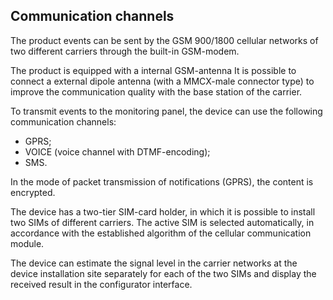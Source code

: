 ## Communication channels

The product events can be sent by the GSM 900/1800 cellular networks of two different carriers through the built-in GSM-modem.

The product is equipped with a internal GSM-antenna It is possible to connect a external dipole antenna (with a MMCX-male connector type) to improve the communication quality with the base station of the carrier. 

To transmit events to the monitoring panel, the device can use the following communication channels:

* GPRS;
* VOICE (voice channel with DTMF-encoding);
* SMS.

In the mode of packet transmission of notifications (GPRS), the content is encrypted.

The device has a two-tier SIM-card holder, in which it is possible to install two SIMs of different carriers. The active SIM is selected automatically, in accordance with the established algorithm of the cellular communication module.

The device can estimate the signal level in the carrier networks at the device installation site separately for each of the two SIMs and display the received result in the configurator interface.
